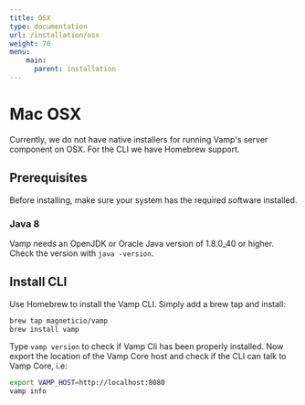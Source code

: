 ```yaml
---
title: OSX
type: documentation
url: /installation/osx
weight: 70
menu:
    main:
      parent: installation
---
```


# Mac OSX

Currently, we do not have native installers for running Vamp's server component on OSX. For the CLI we have Homebrew support.

## Prerequisites

Before installing, make sure your system has the required software installed.

### Java 8

Vamp needs an OpenJDK or Oracle Java version of 1.8.0_40 or higher. Check the version with `java -version`.

## Install CLI

Use Homebrew to install the Vamp CLI. Simply add a brew tap and install:


```bash
brew tap magneticio/vamp
brew install vamp
```


Type `vamp version` to check if Vamp Cli has been properly installed. 
Now export the location of the Vamp Core host and check if the CLI can talk to Vamp Core, i.e:
 

```bash
export VAMP_HOST=http://localhost:8080
vamp info
```

